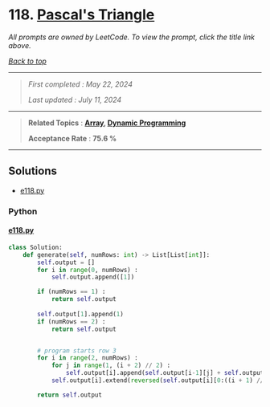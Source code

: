 # 118. [Pascal's Triangle](<https://leetcode.com/problems/pascals-triangle>)

*All prompts are owned by LeetCode. To view the prompt, click the title link above.*

*[Back to top](<../README.md>)*

------

> *First completed : May 22, 2024*
>
> *Last updated : July 11, 2024*

------

> **Related Topics** : **[Array](<by_topic/Array.md>), [Dynamic Programming](<by_topic/Dynamic Programming.md>)**
>
> **Acceptance Rate** : **75.6 %**

------

## Solutions

- [e118.py](<../my-submissions/e118.py>)
### Python
#### [e118.py](<../my-submissions/e118.py>)
```Python
class Solution:
    def generate(self, numRows: int) -> List[List[int]]:
        self.output = []
        for i in range(0, numRows) :
            self.output.append([1])

        if (numRows == 1) :
            return self.output
        
        self.output[1].append(1)
        if (numRows == 2) :
            return self.output


        # program starts row 3
        for i in range(2, numRows) :
            for j in range(1, (i + 2) // 2) :
                self.output[i].append(self.output[i-1][j] + self.output[i-1][j - 1])
            self.output[i].extend(reversed(self.output[i][0:((i + 1) // 2)]))

        return self.output
```


